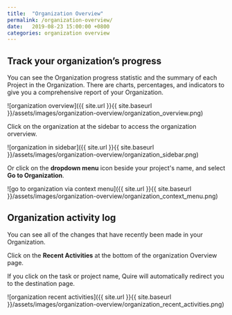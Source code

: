 ```yaml
---
title:  "Organization Overview"
permalink: /organization-overview/
date:   2019-08-23 15:00:00 +0800
categories: organization overview
---
```

## Track your organization’s progress

You can see the Organization progress statistic and the summary of each Project in the Organization. There are charts, percentages, and indicators to give you a comprehensive report of your Organization. 

![organization overview]({{ site.url }}{{ site.baseurl }}/assets/images/organization-overview/organization_overview.png)

Click on the organization at the sidebar to access the organization orverview. 

![organization in sidebar]({{ site.url }}{{ site.baseurl }}/assets/images/organization-overview/organization_sidebar.png)

Or click on the **dropdown menu** icon beside your project's name, and select **Go to Organization**.

![go to organization via context menu]({{ site.url }}{{ site.baseurl }}/assets/images/organization-overview/organization_context_menu.png)


## Organization activity log

You can see all of the changes that have recently been made in your Organization.

Click on the **Recent Activities** at the bottom of the organization Overview page. 

If you click on the task or project name, Quire will automatically redirect you to the destination page.

![organization recent activities]({{ site.url }}{{ site.baseurl }}/assets/images/organization-overview/organization_recent_activities.png)



